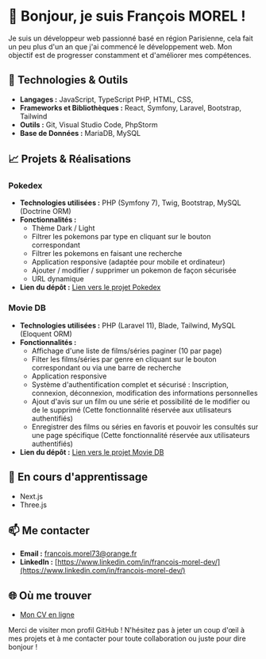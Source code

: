 # 👋 Bonjour, je suis François MOREL !

Je suis un développeur web passionné basé en région Parisienne, cela fait un peu plus d'un an que j'ai commencé le développement web. Mon objectif est de progresser constamment et d'améliorer mes compétences.

## 🔧 Technologies & Outils

- **Langages :** JavaScript, TypeScript PHP, HTML, CSS,
- **Frameworks et Bibliothèques :** React, Symfony, Laravel, Bootstrap, Tailwind
- **Outils :** Git, Visual Studio Code, PhpStorm
- **Base de Données :** MariaDB, MySQL

## 📈 Projets & Réalisations

### Pokedex

- **Technologies utilisées :** PHP (Symfony 7), Twig, Bootstrap, MySQL (Doctrine ORM)
- **Fonctionnalités :**
  - Thème Dark / Light
  - Filtrer les pokemons par type en cliquant sur le bouton correspondant
  - Filtrer les pokemons en faisant une recherche
  - Application responsive (adaptée pour mobile et ordinateur)
  - Ajouter / modifier / supprimer un pokemon de façon sécurisée
  - URL dynamique
- **Lien du dépôt :** [Lien vers le projet Pokedex](https://github.com/FrancoisMorel73/Pokedex)

### Movie DB

- **Technologies utilisées :** PHP (Laravel 11), Blade, Tailwind, MySQL (Eloquent ORM)
- **Fonctionnalités :**
  -  Affichage d'une liste de films/séries paginer (10 par page)
  -  Filter les films/séries par genre en cliquant sur le bouton correspondant ou via une barre de recherche
  -  Application responsive
  -  Système d'authentification complet et sécurisé : Inscription, connexion, déconnexion, modification des informations personnelles
  -  Ajout d'avis sur un film ou une série et possibilité de le modifier ou de le supprimé (Cette fonctionnalité réservée aux utilisateurs authentifiés)
  -  Enregistrer des films ou séries en favoris et pouvoir les consultés sur une page spécifique (Cette fonctionnalité réservée aux utilisateurs authentifiés)
- **Lien du dépôt :** [Lien vers le projet Movie DB](https://github.com/FrancoisMorel73/movie-db)
   
## 🌱 En cours d'apprentissage

- Next.js
- Three.js

## 📫 Me contacter

- **Email :** [francois.morel73@orange.fr](mailto:francois.morel73@orange.fr)
- **LinkedIn :** [https://www.linkedin.com/in/francois-morel-dev/](https://www.linkedin.com/in/francois-morel-dev/)

## 🌐 Où me trouver

- [Mon CV en ligne](https://francoismorel73.github.io/)

Merci de visiter mon profil GitHub ! N'hésitez pas à jeter un coup d'œil à mes projets et à me contacter pour toute collaboration ou juste pour dire bonjour !

